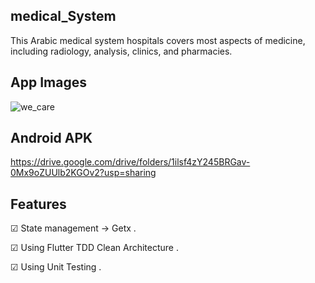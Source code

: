 ## medical_System

This Arabic medical system hospitals  covers most aspects of medicine, including radiology, analysis, clinics, and pharmacies.

## App Images 

![we_care](https://user-images.githubusercontent.com/26501595/179987146-07b34177-a3c8-4c44-89cf-ae83df744ba9.png)

## Android APK 

https://drive.google.com/drive/folders/1ilsf4zY245BRGav-0Mx9oZUUlb2KGOv2?usp=sharing

## Features

☑︎ State management -> Getx . 

☑︎ Using Flutter TDD Clean Architecture . 

☑︎ Using Unit Testing . 
